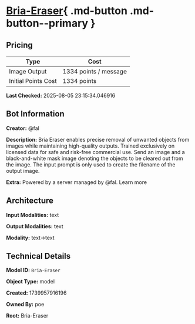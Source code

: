 # [Bria-Eraser](https://poe.com/Bria-Eraser){ .md-button .md-button--primary }

## Pricing

| Type | Cost |
|------|------|
| Image Output | 1334 points / message |
| Initial Points Cost | 1334 points |

**Last Checked:** 2025-08-05 23:15:34.046916


## Bot Information

**Creator:** @fal

**Description:** Bria Eraser enables precise removal of unwanted objects from images while maintaining high-quality outputs. Trained exclusively on licensed data for safe and risk-free commercial use. Send an image and a black-and-white mask image denoting the objects to be cleared out from the image. The input prompt is only used to create the filename of the output image.

**Extra:** Powered by a server managed by @fal. Learn more


## Architecture

**Input Modalities:** text

**Output Modalities:** text

**Modality:** text->text


## Technical Details

**Model ID:** `Bria-Eraser`

**Object Type:** model

**Created:** 1739957916196

**Owned By:** poe

**Root:** Bria-Eraser
